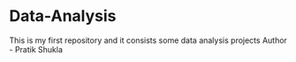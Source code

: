 # Data-Analysis
This is my first repository and it consists some data analysis projects
Author - Pratik Shukla
